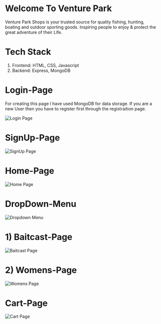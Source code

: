 # Welcome To Venture Park

Venture Park Shops is your trusted source for quality fishing, hunting, boating and outdoor sporting goods. Inspiring people to enjoy & protect the great adventure of their Life.

# Tech Stack
  1) Frontend: HTML, CSS, Javascript
  2) Backend: Express, MongoDB

# Login-Page

For creating this page I have used MongoDB for data storage. If you are a new User then you have to register first through the registraition page. 

![Login Page](https://user-images.githubusercontent.com/75576920/229418607-f41850bc-8843-415d-beb0-db0f276bc025.PNG)

# SignUp-Page
![SignUp Page](https://user-images.githubusercontent.com/75576920/229418694-a854b5f2-3a36-4028-ab13-4d3141c94d0e.PNG)

# Home-Page
![Home Page](https://user-images.githubusercontent.com/75576920/229418731-42b3e934-071b-47d9-a06f-7aecf2b4790d.PNG)

# DropDown-Menu
![Dropdown Menu](https://user-images.githubusercontent.com/75576920/229418775-ecb669cc-b53a-4f96-9328-a325ac2f1735.png)

# 1) Baitcast-Page
![Baitcast Page](https://user-images.githubusercontent.com/75576920/229418841-2331798c-0258-4680-b3c8-eecdc72975f9.PNG)

# 2) Womens-Page
![Womens Page](https://user-images.githubusercontent.com/75576920/229418877-452a7830-e2d8-472a-bd0f-d86e1ece2e12.PNG)

# Cart-Page
![Cart Page](https://user-images.githubusercontent.com/75576920/229418913-d0cd0642-f588-4f4f-820b-8a219fddf27d.PNG)


